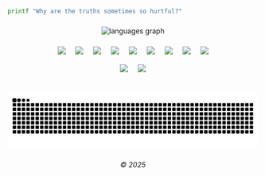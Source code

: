 <br clear="both">

```bash
printf "Why are the truths sometimes so hurtful?"
```

###

<div align="center">
  <img src="https://github-readme-stats.vercel.app/api/top-langs?username=bimbap&locale=en&hide_title=false&layout=compact&card_width=320&langs_count=5&theme=gruvbox&hide_border=false&order=2" height="150" alt="languages graph"  />
</div>

###

<div align="center">
  <a href="#"><img src="https://skillicons.dev/icons?i=js" height="30" style="pointer-events: auto;" draggable="false" /></a>
  <img width="12" />
  <a href="#"><img src="https://skillicons.dev/icons?i=py" height="30" style="pointer-events: auto;" draggable="false" /></a>
  <img width="12" />
  <a href="#"><img src="https://skillicons.dev/icons?i=php" height="30" style="pointer-events: auto;" draggable="false" /></a>
  <img width="12" />
  <a href="#"><img src="https://skillicons.dev/icons?i=bootstrap" height="30" style="pointer-events: auto;" draggable="false" /></a>
  <img width="12" />
  <a href="#"><img src="https://skillicons.dev/icons?i=nodejs" height="30" style="pointer-events: auto;" draggable="false" /></a>
  <img width="12" />
  <a href="#"><img src="https://skillicons.dev/icons?i=laravel" height="30" style="pointer-events: auto;" draggable="false" /></a>
  <img width="12" />
  <a href="#"><img src="https://skillicons.dev/icons?i=aws" height="30" style="pointer-events: auto;" draggable="false" /></a>
  <img width="12" />
  <a href="#"><img src="https://skillicons.dev/icons?i=docker" height="30" style="pointer-events: auto;" draggable="false" /></a>
  <img width="12" />
  <a href="#"><img src="https://skillicons.dev/icons?i=git" height="30" style="pointer-events: auto;" draggable="false" /></a>
</div>

<br clear="both">

<div align="center">
  <a href="#"><img src="https://skillicons.dev/icons?i=stackoverflow" height="30" style="pointer-events: auto;" draggable="false" /></a>
  <img width="12" />
  <a href="https://discord.com/users/647804879691186178" target="_blank">
    <img src="https://skillicons.dev/icons?i=discord" height="30" />
  </a>
</div>

###

<br clear="both">

<img src="https://raw.githubusercontent.com/bimbap/bimbap/output/snake.svg" alt="Snake animation" />

###

<h6 align="center">© 2025</h6>

###

<!--
bimbap/bimbap is a ✨ Special ✨ repository because its `README.md` (this file) appears on your GitHub profile.
-->
